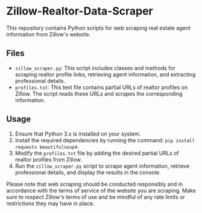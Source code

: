 # Zillow-Realtor-Data-Scraper

This repository contains Python scripts for web scraping real estate agent information from Zillow's website.

## Files

- `zillow_scraper.py`: This script includes classes and methods for scraping realtor profile links, retrieving agent information, and extracting professional details.
- `profiles.txt`: This text file contains partial URLs of realtor profiles on Zillow. The script reads these URLs and scrapes the corresponding information.

## Usage

1. Ensure that Python 3.x is installed on your system.
2. Install the required dependencies by running the command: `pip install requests beautifulsoup4`.
3. Modify the `profiles.txt` file by adding the desired partial URLs of realtor profiles from Zillow.
4. Run the `zillow_scraper.py` script to scrape agent information, retrieve professional details, and display the results in the console.

Please note that web scraping should be conducted responsibly and in accordance with the terms of service of the website you are scraping. Make sure to respect Zillow's terms of use and be mindful of any rate limits or restrictions they may have in place.

